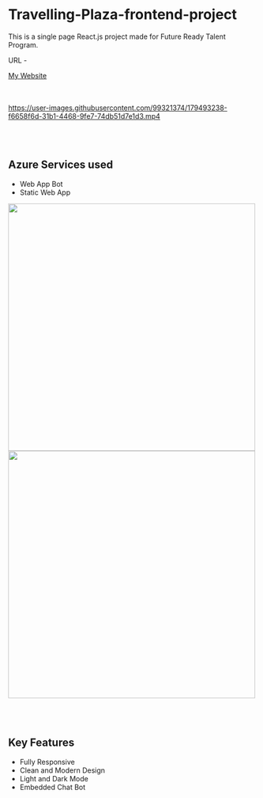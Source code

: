 <h1>Travelling-Plaza-frontend-project</h1>
<p>This is a single page React.js project made for Future Ready Talent Program.</p>

<p>URL - </p> <a href='https://lively-cliff-050109300.1.azurestaticapps.net/'>My Website</a>


<br><br>
https://user-images.githubusercontent.com/99321374/179493238-f6658f6d-31b1-4468-9fe7-74db51d7e1d3.mp4</video>


<br><br>
<h2>Azure Services used</h2>
<ul>
  <li>Web App Bot</li>
  <li>Static Web App</li>
</ul>
<img src="https://user-images.githubusercontent.com/99321374/179458826-fe0bfa71-a844-43c3-bebd-aef73c47880e.png" width="500">
<img src="https://user-images.githubusercontent.com/99321374/179459056-2871bb5f-88b7-46ff-8155-2baa2f13da5e.png" width="500">

<br><br>
<h2>Key Features</h2>
<ul>
  <li>Fully Responsive</li>
  <li>Clean and Modern Design</li>
  <li>Light and Dark Mode</li>
  <li>Embedded Chat Bot</li>
</ul>

